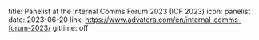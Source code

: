 title: Panelist at the Internal Comms Forum 2023 (ICF 2023)
icon: panelist
date: 2023-06-20
link: https://www.advatera.com/en/internal-comms-forum-2023/
gittime: off
